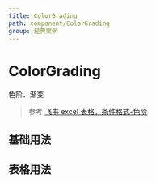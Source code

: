 ```yaml
---
title: ColorGrading
path: component/ColorGrading
group: 经典案例
---
```


# ColorGrading

色阶、渐变

> 参考 <a href="https://www.feishu.cn/hc/zh-CN/articles/360049067529-%E5%9C%A8%E8%A1%A8%E6%A0%BC%E4%B8%AD%E4%BD%BF%E7%94%A8%E6%9D%A1%E4%BB%B6%E6%A0%BC%E5%BC%8F#tabs0|lineguid-BhKWq" target="_blank" rel="noopener noreferrer">飞书 excel 表格，条件格式-色阶</a>

## 基础用法

<code src="./demo/Basic.tsx"></code>

## 表格用法

<code src="./demo/Table.tsx"></code>
